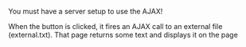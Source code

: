 You must have a server setup to use the AJAX!

When the button is clicked, it fires an AJAX call to an external file (external.txt). That page returns some text and displays it on the page
